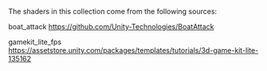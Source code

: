 The shaders in this collection come from the following sources:

boat_attack
https://github.com/Unity-Technologies/BoatAttack

gamekit_lite_fps
https://assetstore.unity.com/packages/templates/tutorials/3d-game-kit-lite-135162
